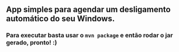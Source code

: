 ## App simples para agendar um desligamento automático do seu Windows.

### Para executar basta usar o ```mvn package``` e então rodar o jar gerado, pronto! :)
